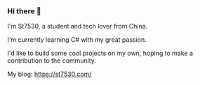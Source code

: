 ### Hi there 👋

<!--
**St7530/St7530** is a ✨ _special_ ✨ repository because its `README.md` (this file) appears on your GitHub profile.

Here are some ideas to get you started:

- 🔭 I’m currently working on ...
- 🌱 I’m currently learning ...
- 👯 I’m looking to collaborate on ...
- 🤔 I’m looking for help with ...
- 💬 Ask me about ...
- 📫 How to reach me: ...
- 😄 Pronouns: ...
- ⚡ Fun fact: ...
-->

I'm St7530, a student and tech lover from China.

I'm currently learning C# with my great passion.

I'd like to build some cool projects on my own, hoping to make a contribution to the community.

My blog: https://st7530.com/
